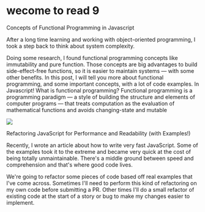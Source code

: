 # wecome to read 9 

Concepts of Functional Programming in Javascript 

After a long time learning and working with object-oriented programming, I took a step back to think about system complexity.

Doing some research, I found functional programming concepts like immutability and pure function. Those concepts are big advantages to build side-effect-free functions, so it is easier to maintain systems — with some other benefits.
In this post, I will tell you more about functional programming, and some important concepts, with a lot of code examples. In Javascript!
What is functional programming?
Functional programming is a programming paradigm — a style of building the structure and elements of computer programs — that treats computation as the evaluation of mathematical functions and avoids changing-state and mutable

![](https://miro.medium.com/max/875/0*FMur6URY7yAVjeuP)



Refactoring JavaScript for Performance and Readability (with Examples!)


Recently, I wrote an article about how to write very fast JavaScript. Some of the examples took it to the extreme and became very quick at the cost of being totally unmaintainable. There's a middle ground between speed and comprehension and that's where good code lives.

We're going to refactor some pieces of code based off real examples that I've come across. Sometimes I'll need to perform this kind of refactoring on my own code before submitting a PR. Other times I'll do a small refactor of existing code at the start of a story or bug to make my changes easier to implement.